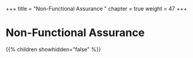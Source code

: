 +++
title = "Non-Functional Assurance "
chapter = true
weight = 47
+++

# Non-Functional Assurance 

{{% children showhidden="false" %}}
